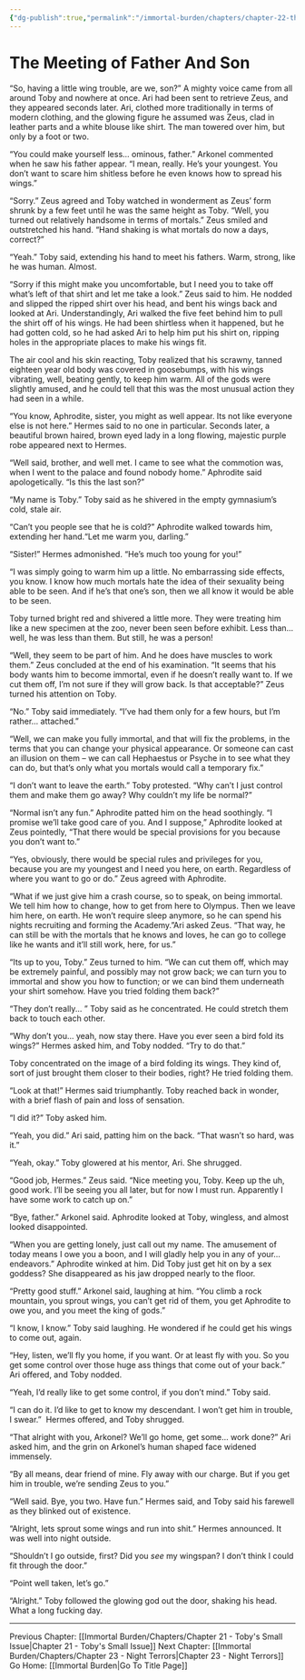 ```yaml
---
{"dg-publish":true,"permalink":"/immortal-burden/chapters/chapter-22-the-meeting-of-father-and-son/"}
---
```


# The Meeting of Father And Son

“So, having a little wing trouble, are we, son?” A mighty voice came from all around Toby and nowhere at once. Ari had been sent to retrieve Zeus, and they appeared seconds later. Ari, clothed more traditionally in terms of modern clothing, and the glowing figure he assumed was Zeus, clad in leather parts and a white blouse like shirt. The man towered over him, but only by a foot or two.

“You could make yourself less... ominous, father.” Arkonel commented when he saw his father appear. “I mean, really. He’s your youngest. You don’t want to scare him shitless before he even knows how to spread his wings.”

“Sorry.” Zeus agreed and Toby watched in wonderment as Zeus’ form shrunk by a few feet until he was the same height as Toby. “Well, you turned out relatively handsome in terms of mortals.” Zeus smiled and outstretched his hand. “Hand shaking is what mortals do now a days, correct?”

“Yeah.” Toby said, extending his hand to meet his fathers. Warm, strong, like he was human. Almost.

“Sorry if this might make you uncomfortable, but I need you to take off what’s left of that shirt and let me take a look.” Zeus said to him. He nodded and slipped the ripped shirt over his head, and bent his wings back and looked at Ari. Understandingly, Ari walked the five feet behind him to pull the shirt off of his wings. He had been shirtless when it happened, but he had gotten cold, so he had asked Ari to help him put his shirt on, ripping holes in the appropriate places to make his wings fit.

The air cool and his skin reacting, Toby realized that his scrawny, tanned eighteen year old body was covered in goosebumps, with his wings vibrating, well, beating gently, to keep him warm. All of the gods were slightly amused, and he could tell that this was the most unusual action they had seen in a while.

“You know, Aphrodite, sister, you might as well appear. Its not like everyone else is not here.” Hermes said to no one in particular. Seconds later, a beautiful brown haired, brown eyed lady in a long flowing, majestic purple robe appeared next to Hermes.

“Well said, brother, and well met. I came to see what the commotion was, when I went to the palace and found nobody home.” Aphrodite said apologetically. “Is this the last son?”

“My name is Toby.” Toby said as he shivered in the empty gymnasium’s cold, stale air.

“Can’t you people see that he is cold?” Aphrodite walked towards him, extending her hand.“Let me warm you, darling.”

“Sister!” Hermes admonished. “He’s much too young for you!”

“I was simply going to warm him up a little. No embarrassing side effects, you know. I know how much mortals hate the idea of their sexuality being able to be seen. And if he’s that one’s son, then we all know it would be able to be seen.

Toby turned bright red and shivered a little more. They were treating him like a new specimen at the zoo, never been seen before exhibit. Less than... well, he was less than them. But still, he was a person!

“Well, they seem to be part of him. And he does have muscles to work them.” Zeus concluded at the end of his examination. “It seems that his body wants him to become immortal, even if he doesn’t really want to. If we cut them off, I’m not sure if they will grow back. Is that acceptable?” Zeus turned his attention on Toby.

“No.” Toby said immediately. “I’ve had them only for a few hours, but I’m rather... attached.”

“Well, we can make you fully immortal, and that will fix the problems, in the terms that you can change your physical appearance. Or someone can cast an illusion on them – we can call Hephaestus or Psyche in to see what they can do, but that’s only what you mortals would call a temporary fix.”

“I don’t want to leave the earth.” Toby protested. “Why can’t I just control them and make them go away? Why couldn’t my life be normal?”

“Normal isn’t any fun.” Aphrodite patted him on the head soothingly. “I promise we’ll take good care of you. And I suppose,” Aphrodite looked at Zeus pointedly, “That there would be special provisions for you because you don’t want to.”

“Yes, obviously, there would be special rules and privileges for you, because you are my youngest and I need you here, on earth. Regardless of where you want to go or do.” Zeus agreed with Aphrodite.

“What if we just give him a crash course, so to speak, on being immortal. We tell him how to change, how to get from here to Olympus. Then we leave him here, on earth. He won’t require sleep anymore, so he can spend his nights recruiting and forming the Academy.”Ari asked Zeus. “That way, he can still be with the mortals that he knows and loves, he can go to college like he wants and it’ll still work, here, for us.”

“Its up to you, Toby.” Zeus turned to him. “We can cut them off, which may be extremely painful, and possibly may not grow back; we can turn you to immortal and show you how to function; or we can bind them underneath your shirt somehow. Have you tried folding them back?”

“They don’t really... ” Toby said as he concentrated. He could stretch them back to touch each other.

“Why don’t you... yeah, now stay there. Have you ever seen a bird fold its wings?” Hermes asked him, and Toby nodded. “Try to do that.”

Toby concentrated on the image of a bird folding its wings. They kind of, sort of just brought them closer to their bodies, right? He tried folding them.

“Look at that!” Hermes said triumphantly. Toby reached back in wonder, with a brief flash of pain and loss of sensation.

“I did it?” Toby asked him.

“Yeah, you did.” Ari said, patting him on the back. “That wasn’t so hard, was it.”

“Yeah, okay.” Toby glowered at his mentor, Ari. She shrugged.

“Good job, Hermes.” Zeus said. “Nice meeting you, Toby. Keep up the uh, good work. I’ll be seeing you all later, but for now I must run. Apparently I have some work to catch up on.”

“Bye, father.” Arkonel said. Aphrodite looked at Toby, wingless, and almost looked disappointed.

“When you are getting lonely, just call out my name. The amusement of today means I owe you a boon, and I will gladly help you in any of your... endeavors.” Aphrodite winked at him. Did Toby just get hit on by a sex goddess? She disappeared as his jaw dropped nearly to the floor.

“Pretty good stuff.” Arkonel said, laughing at him. “You climb a rock mountain, you sprout wings, you can’t get rid of them, you get Aphrodite to owe you, and you meet the king of gods.”

“I know, I know.” Toby said laughing. He wondered if he could get his wings to come out, again.

“Hey, listen, we’ll fly you home, if you want. Or at least fly with you. So you get some control over those huge ass things that come out of your back.” Ari offered, and Toby nodded.

“Yeah, I’d really like to get some control, if you don’t mind.” Toby said.

“I can do it. I’d like to get to know my descendant. I won’t get him in trouble, I swear.”  Hermes offered, and Toby shrugged.

“That alright with you, Arkonel? We’ll go home, get some... work done?” Ari asked him, and the grin on Arkonel’s human shaped face widened immensely.

“By all means, dear friend of mine. Fly away with our charge. But if you get him in trouble, we’re sending Zeus to you.”

“Well said. Bye, you two. Have fun.” Hermes said, and Toby said his farewell as they blinked out of existence.

“Alright, lets sprout some wings and run into shit.” Hermes announced. It was well into night outside.

“Shouldn’t I go outside, first? Did you _see_ my wingspan? I don’t think I could fit through the door.”

“Point well taken, let’s go.”

“Alright.” Toby followed the glowing god out the door, shaking his head. What a long fucking day.

---
Previous Chapter: [[Immortal Burden/Chapters/Chapter 21 - Toby's Small Issue\|Chapter 21 - Toby's Small Issue]]
Next Chapter: [[Immortal Burden/Chapters/Chapter 23 - Night Terrors\|Chapter 23 - Night Terrors]]
Go Home: [[Immortal Burden\|Go To Title Page]]
  